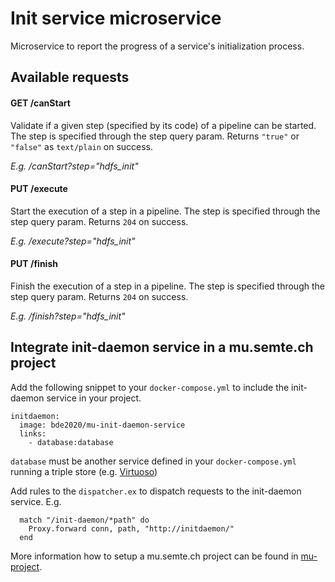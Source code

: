 # Init service microservice
Microservice to report the progress of a service's initialization process.

## Available requests

#### GET /canStart
Validate if a given step (specified by its code) of a pipeline can be started. The step is specified through the step query param. Returns `"true"` or `"false"` as `text/plain` on success.

_E.g. /canStart?step="hdfs_init"_

#### PUT /execute
Start the execution of a step in a pipeline. The step is specified through the step query param. Returns `204` on success.

_E.g. /execute?step="hdfs_init"_

#### PUT /finish
Finish the execution of a step in a pipeline. The step is specified through the step query param. Returns `204` on success.

_E.g. /finish?step="hdfs_init"_


## Integrate init-daemon service in a mu.semte.ch project
Add the following snippet to your `docker-compose.yml` to include the init-daemon service in your project.

```
initdaemon:
  image: bde2020/mu-init-daemon-service
  links:
    - database:database
```

`database` must be another service defined in your `docker-compose.yml` running a triple store (e.g. [Virtuoso](https://hub.docker.com/r/tenforce/virtuoso/))


Add rules to the `dispatcher.ex` to dispatch requests to the init-daemon service. E.g. 

```
  match "/init-daemon/*path" do
    Proxy.forward conn, path, "http://initdaemon/"
  end
```

More information how to setup a mu.semte.ch project can be found in [mu-project](https://github.com/mu-semtech/mu-project).
